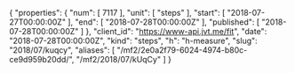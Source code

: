 {
  "properties": {
    "num": [
      7117
    ],
    "unit": [
      "steps"
    ],
    "start": [
      "2018-07-27T00:00:00Z"
    ],
    "end": [
      "2018-07-28T00:00:00Z"
    ],
    "published": [
      "2018-07-28T00:00:00Z"
    ]
  },
  "client_id": "https://www-api.jvt.me/fit",
  "date": "2018-07-28T00:00:00Z",
  "kind": "steps",
  "h": "h-measure",
  "slug": "2018/07/kuqcy",
  "aliases": [
    "/mf2/2e0a2f79-6024-4974-b80c-ce9d959b20dd/",
    "/mf2/2018/07/kUqCy"
  ]
}
